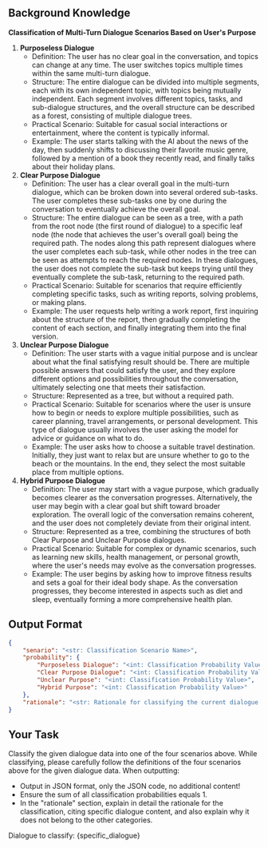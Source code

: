 ## Background Knowledge
**Classification of Multi-Turn Dialogue Scenarios Based on User's Purpose**

1. **Purposeless Dialogue**
    - Definition: The user has no clear goal in the conversation, and topics can change at any time. The user switches topics multiple times within the same multi-turn dialogue.
    - Structure: The entire dialogue can be divided into multiple segments, each with its own independent topic, with topics being mutually independent. Each segment involves different topics, tasks, and sub-dialogue structures, and the overall structure can be described as a forest, consisting of multiple dialogue trees.
    - Practical Scenario: Suitable for casual social interactions or entertainment, where the content is typically informal.
    - Example: The user starts talking with the AI about the news of the day, then suddenly shifts to discussing their favorite music genre, followed by a mention of a book they recently read, and finally talks about their holiday plans.
2. **Clear Purpose Dialogue**
    - Definition: The user has a clear overall goal in the multi-turn dialogue, which can be broken down into several ordered sub-tasks. The user completes these sub-tasks one by one during the conversation to eventually achieve the overall goal.
    - Structure: The entire dialogue can be seen as a tree, with a path from the root node (the first round of dialogue) to a specific leaf node (the node that achieves the user's overall goal) being the required path. The nodes along this path represent dialogues where the user completes each sub-task, while other nodes in the tree can be seen as attempts to reach the required nodes. In these dialogues, the user does not complete the sub-task but keeps trying until they eventually complete the sub-task, returning to the required path.
    - Practical Scenario: Suitable for scenarios that require efficiently completing specific tasks, such as writing reports, solving problems, or making plans.
    - Example: The user requests help writing a work report, first inquiring about the structure of the report, then gradually completing the content of each section, and finally integrating them into the final version.
3. **Unclear Purpose Dialogue**
    - Definition: The user starts with a vague initial purpose and is unclear about what the final satisfying result should be. There are multiple possible answers that could satisfy the user, and they explore different options and possibilities throughout the conversation, ultimately selecting one that meets their satisfaction.
    - Structure: Represented as a tree, but without a required path.
    - Practical Scenario: Suitable for scenarios where the user is unsure how to begin or needs to explore multiple possibilities, such as career planning, travel arrangements, or personal development. This type of dialogue usually involves the user asking the model for advice or guidance on what to do.
    - Example: The user asks how to choose a suitable travel destination. Initially, they just want to relax but are unsure whether to go to the beach or the mountains. In the end, they select the most suitable place from multiple options.
4. **Hybrid Purpose Dialogue**
    - Definition: The user may start with a vague purpose, which gradually becomes clearer as the conversation progresses. Alternatively, the user may begin with a clear goal but shift toward broader exploration. The overall logic of the conversation remains coherent, and the user does not completely deviate from their original intent.
    - Structure: Represented as a tree, combining the structures of both Clear Purpose and Unclear Purpose dialogues.
    - Practical Scenario: Suitable for complex or dynamic scenarios, such as learning new skills, health management, or personal growth, where the user's needs may evolve as the conversation progresses.
    - Example: The user begins by asking how to improve fitness results and sets a goal for their ideal body shape. As the conversation progresses, they become interested in aspects such as diet and sleep, eventually forming a more comprehensive health plan.

## Output Format
```json
{
    "senario": "<str: Classification Scenario Name>",
    "probability": {
        "Purposeless Dialogue": "<int: Classification Probability Value>",
        "Clear Purpose Dialogue": "<int: Classification Probability Value>",
        "Unclear Purpose": "<int: Classification Probability Value>",
        "Hybrid Purpose": "<int: Classification Probability Value>"
    },
    "rationale": "<str: Rationale for classifying the current dialogue into this scenario>"
}
```

## Your Task
Classify the given dialogue data into one of the four scenarios above.
While classifying, please carefully follow the definitions of the four scenarios above for the given dialogue data.
When outputting:
- Output in JSON format, only the JSON code, no additional content!
- Ensure the sum of all classification probabilities equals 1.
- In the "rationale" section, explain in detail the rationale for the classification, citing specific dialogue content, and also explain why it does not belong to the other categories.

Dialogue to classify:
{specific_dialogue}